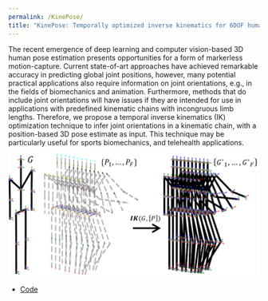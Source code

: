 ```yaml
---
permalink: /KinePose/
title: "KinePose: Temporally optimized inverse kinematics for 6DOF human pose estimation"
---
```


The recent emergence of deep learning and computer vision-based 3D human pose estimation presents opportunities for a form of markerless motion-capture.
Current state-of-art approaches have achieved remarkable accuracy in predicting global joint positions, however, many potential practical applications also require information on joint orientations, e.g., in the fields of biomechanics and animation. Furthermore, methods that do include joint orientations will have issues if they are intended for use in applications with predefined kinematic chains with incongruous limb lengths. Therefore, we propose a temporal inverse kinematics (IK) optimization technique to infer joint orientations in a kinematic chain, with a position-based 3D pose estimate as input. This technique may be particularly useful for sports biomechanics, and telehealth applications.

<p align="center">
  <img src="/assets/images/KinePose/KinePose.png" width="900">
</p>



- <a href="" target="_blank">Code</a>
